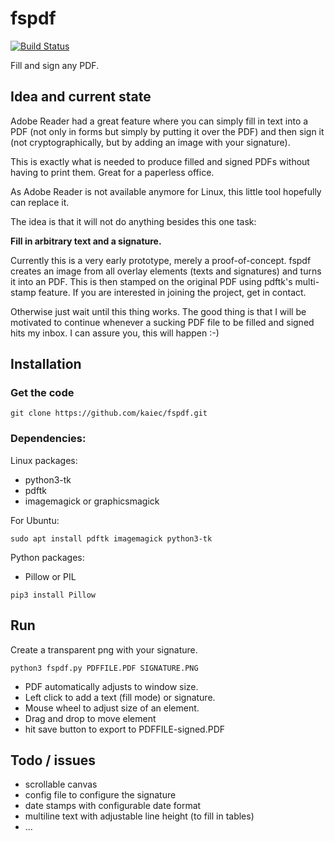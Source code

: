# fspdf 

[![Build Status](https://travis-ci.org/kaiec/fspdf.svg?branch=master)](https://travis-ci.org/kaiec/fspdf)

Fill and sign any PDF.

## Idea and current state
Adobe Reader had a great feature where you can simply fill in text
into a PDF (not only in forms but simply by putting it over the PDF)
and then sign it (not cryptographically, but by adding an image with 
your signature).

This is exactly what is needed to produce filled and signed PDFs without 
having to print them. Great for a paperless office.

As Adobe Reader is not available anymore for Linux, this little tool hopefully can replace it.

The idea is that it will not do anything besides this one task: 

**Fill in arbitrary text and a signature.**

Currently this is a very early prototype, merely a proof-of-concept. fspdf creates an image from all overlay elements (texts and signatures) and turns it into an PDF. This is then stamped on the original PDF using pdftk's multi-stamp feature. If you are interested in joining the project, get in contact. 

Otherwise just wait until this thing works. The good thing is that I will be motivated to continue whenever a sucking PDF file to be filled and signed hits my inbox. I can assure you, this will happen :-)


## Installation

### Get the code

```
git clone https://github.com/kaiec/fspdf.git
```

### Dependencies: 

Linux packages:

- python3-tk
- pdftk
- imagemagick or graphicsmagick

For Ubuntu:

```
sudo apt install pdftk imagemagick python3-tk
```

Python packages:
- Pillow or PIL

```
pip3 install Pillow
```

## Run

Create a transparent png with your signature.

```
python3 fspdf.py PDFFILE.PDF SIGNATURE.PNG
```

- PDF automatically adjusts to window size.
- Left click to add a text (fill mode) or signature.
- Mouse wheel to adjust size of an element.
- Drag and drop to move element
- hit save button to export to PDFFILE-signed.PDF

## Todo / issues
- scrollable canvas
- config file to configure the signature
- date stamps with configurable date format
- multiline text with adjustable line height (to fill in tables)
- ...
